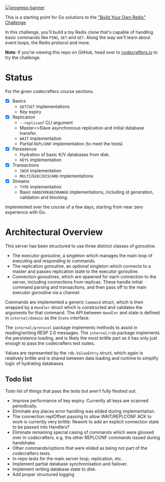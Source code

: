 [![progress-banner](https://backend.codecrafters.io/progress/redis/ba182879-93d9-4e71-bc9b-8799e0c1509d)](https://app.codecrafters.io/users/c-spencer)

This is a starting point for Go solutions to the
["Build Your Own Redis" Challenge](https://codecrafters.io/challenges/redis).

In this challenge, you'll build a toy Redis clone that's capable of handling
basic commands like `PING`, `SET` and `GET`. Along the way we'll learn about
event loops, the Redis protocol and more.

**Note**: If you're viewing this repo on GitHub, head over to
[codecrafters.io](https://codecrafters.io) to try the challenge.

# Status

For the given codecrafters course sections.

- [x] Basics
    - `GET`/`SET` implementations
    - Key expiry
- [x] Replication
    - `--replicaof` CLI argument
    - Master<>Slave asynchronous replication and initial database transfer.
    - `WAIT` implementation
    - Partial `REPLCONF` implementation (to meet the tests)
- [x] Persistence
    - Hydration of basic K/V databases from disk.
    - `KEYS` implementation
- [x] Transactions
    - `INCR` implementation
    - `MULTI`/`EXEC`/`DISCARD` implementations
- [x] Streams
    - `TYPE` implementation
    - Basic `XADD`/`XREAD`/`XRANGE` implementations, including id generation, validation and blocking.

Implemented over the course of a few days, starting from near zero experience with Go.

# Architectural Overview

This server has been structured to use three distinct classes of goroutine.

- The executor goroutine, a singleton which manages the main loop of executing and responding to commands.
- The replication goroutine, an optional singleton which connects to a master and passes replication state to the executor goroutine.
- Connection goroutines, which are spawned for each connection to the server, including connections from replicas. These handle initial command parsing and transactions, and then pass off to the main executor goroutine via a channel.

Commands are implemented a generic `Command` struct, which is then wrapped by a `Handler` struct which is constructed and validates the arguments for that command. The API between `Handler` and state is defined in `internal/domain` as the `State` interface.

The `internal/protocol` package implements methods to assist in reading/writing RESP 2.0 messages. The `internal/rdb` package implements the persistence loading, and is likely the most brittle part as it has only just enough to pass the codecrafters test suites.

Values are represented by the `rdb.ValueEntry` struct, which again is relatively brittle and is shared between data loading and runtime to simplify logic of hydrating databases.

## Todo list

Todo list of things that pass the tests but aren't fully fleshed out.

- Improve performance of key expiry. Currently all keys are scanned periodically.
- Eliminate any places error handling was elided during implementation.
- The connection replOffset passing to allow WAIT/REPLCONF ACK to work is currently very brittle. Rework to add an explicit connection state to be passed into Handlers?
- Eliminate remaining special casing of commands which were glossed over in codecrafters, e.g. the other REPLCONF commands issued during handshake.
- Other commands/options that were elided as being not part of the codecrafters tests.
- In-repo tests for the main server loop, replication, etc.
- Implement partial database synchronisation and failover.
- Implement writing database state to disk.
- Add proper structured logging
